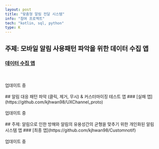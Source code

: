 ```yaml
---
layout: post
title: "맞춤형 알림 전달 시스템"
info: "참여 프로젝트"
tech: "kotlin, sql, python"
type: K
---
```


## 주제: 모바일 알림 사용패턴 파악을 위한 데이터 수집 앱
### [데이터 수집 앱](https://github.com/kjhwan98/UXCollect_proto)
<br/>
<br/> 업데이트 중
<br/>
<br/>
## 알림 대응 패턴 파악 (클릭, 제거, 무시) & 커스터마이징 테스트 앱
### [실패 앱](https://github.com/kjhwan98/UXChannel_proto)
<br/>
<br/> 업데이트 중
<br/>
<br/>
## 주제: 알림으로 인한 방해와 알림의 유용성간의 균형을 맞추기 위한 개인화된 알림 시스템 앱
### [최종 앱](https://github.com/kjhwan98/Customnotif)
<br/>
<br/> 업데이트 중
<br/>
